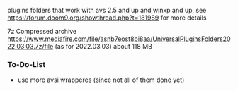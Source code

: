 plugins folders that work with avs 2.5 and up and winxp and up, see https://forum.doom9.org/showthread.php?t=181989 for more details

7z Compressed archive https://www.mediafire.com/file/asnb7eost8bi8aa/UniversalPluginsFolders2022.03.03.7z/file (as for 2022.03.03) about 118 MB

### To-Do-List
* use more avsi wrapperes (since not all of them done yet)
